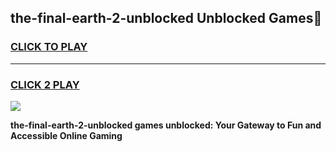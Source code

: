 
## the-final-earth-2-unblocked Unblocked Games👋
<h3>
<a href="https://news.freeplayer.one?title=the-final-earth-2-unblocked&ref=16F">CLICK TO PLAY</a></h3>
<hr>

<h3>
<a href="https://news.freeplayer.one?title=the-final-earth-2-unblocked&ref=16F">CLICK 2 PLAY</a>
  
</h3>

<a href="https://news.freeplayer.one?title=the-final-earth-2-unblocked&ref=16F/"><img src="https://clearcache.store/games.png"></a>


**the-final-earth-2-unblocked games unblocked: Your Gateway to Fun and Accessible Online Gaming**
